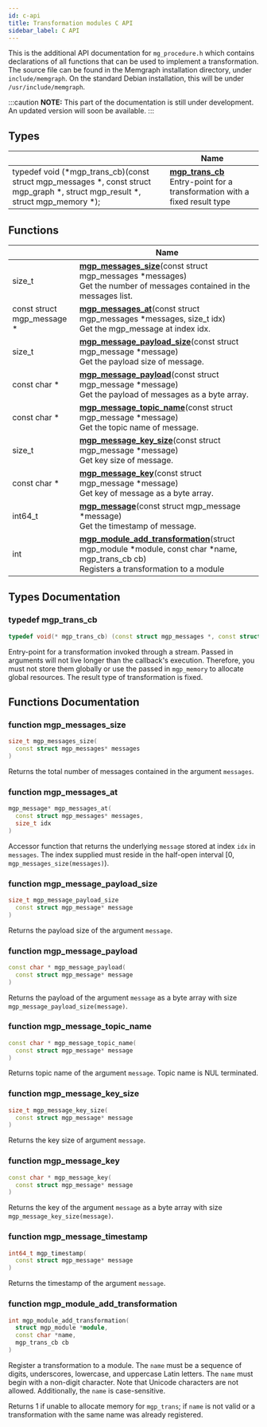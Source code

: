 ```yaml
---
id: c-api
title: Transformation modules C API
sidebar_label: C API
---
```


This is the additional API documentation for `mg_procedure.h` which contains declarations of all functions that can be used to implement a transformation. The source file can be found in the Memgraph installation directory, under `include/memgraph`. On the standard Debian installation, this will be under `/usr/include/memgraph`. 

:::caution
**NOTE:** This part of the documentation is still under development. An updated version will soon be available.
:::

## Types

|                | Name           |
| -------------- | -------------- |
| typedef void (\*mgp_trans_cb)(const struct mgp_messages \*, const struct mgp_graph \*, struct mgp_result \*, struct mgp_memory \*); | **[mgp_trans_cb](#typedef-mgp_trans_cb)** <br/>Entry-point for a transformation with a fixed result type |

## Functions

|                | Name           |
| -------------- | -------------- |
| size_t | **[mgp_messages_size](#function-mgp_messages_size)**(const struct mgp_messages \*messages) <br/>Get the number of messages contained in the messages list. |
| const struct mgp_message \* | **[mgp_messages_at](#function-mgp_messages_at)**(const struct mgp_messages \*messages, size_t idx) <br/> Get the mgp_message at index idx. |
| size_t | **[mgp_message_payload_size](#function-mgp_message_payload_size)**(const struct mgp_message \*message) <br/> Get the payload size of message. |
| const char \* | **[mgp_message_payload](#function-mgp_message_payload)**(const struct mgp_message \*message) <br/> Get the payload of messages as a byte array.|
| const char \* | **[mgp_message_topic_name](#function-mgp_message_topic_name)**(const struct mgp_message \*message) <br/> Get the topic name of message. |
| size_t | **[mgp_message_key_size](#function-mgp_message_key_size)**(const struct mgp_message \*message) <br/> Get key size of message. |
| const char \* | **[mgp_message_key](#function-mgp_message_key)**(const struct mgp_message \*message) <br/> Get key of message as a byte array. |
| int64_t | **[mgp_message](#function-mgp_message_timestamp)**(const struct mgp_message \*message) <br/> Get the timestamp of message. |
| int | **[mgp_module_add_transformation](#function-mgp_module_add_transformation)**(struct mgp_module \*module, const char \*name, mgp_trans_cb cb) <br/> Registers a transformation to a module |

## Types Documentation

### typedef mgp_trans_cb

```cpp
typedef void(* mgp_trans_cb) (const struct mgp_messages *, const struct mgp_graph *, struct mgp_result *, struct mgp_memory *);
```

Entry-point for a transformation invoked through a stream. 
Passed in arguments will not live longer than the callback's execution. Therefore, 
you must not store them globally or use the passed in `mgp_memory` to allocate global resources.
The result type of transformation is fixed.

## Functions Documentation

### function mgp_messages_size

```cpp
size_t mgp_messages_size(
  const struct mgp_messages* messages
)
```
Returns the total number of messages contained in the argument `messages`. 

### function mgp_messages_at

```cpp
mgp_message* mgp_messages_at(
  const struct mgp_messages* messages,
  size_t idx
)
```
Accessor function that returns the underlying `message` stored at index `idx` in `messages`.
The index supplied must reside in the half-open interval [0, `mgp_messages_size(messages)`).

### function mgp_message_payload_size

```cpp
size_t mgp_message_payload_size
  const struct mgp_message* message
)
```
Returns the payload size of the argument `message`.

### function mgp_message_payload

```cpp
const char * mgp_message_payload(
  const struct mgp_message* message
)
```
Returns the payload of the argument `message` as a byte array with size `mgp_message_payload_size(message)`.

### function mgp_message_topic_name

```cpp
const char * mgp_message_topic_name(
  const struct mgp_message* message
)
```
Returns topic name of the argument `message`. Topic name is NUL terminated.

### function mgp_message_key_size

```cpp
size_t mgp_message_key_size(
  const struct mgp_message* message
)
```
Returns the key size of argument `message`.

### function mgp_message_key

```cpp
const char * mgp_message_key(
  const struct mgp_message* message
)
```
Returns the key of the argument `message` as a byte array with size `mgp_message_key_size(message)`.

### function mgp_message_timestamp

```cpp
int64_t mgp_timestamp(
  const struct mgp_message* message
)
```
Returns the timestamp of the argument `message`.

### function mgp_module_add_transformation

```cpp
int mgp_module_add_transformation(
  struct mgp_module *module, 
  const char *name,
  mgp_trans_cb cb
)
```
Register a transformation to a module. The `name` must be a sequence of digits, underscores, 
lowercase, and uppercase Latin letters. The `name` must begin with a non-digit character. 
Note that Unicode characters are not allowed. Additionally, the `name` is case-sensitive.

Returns 1 if unable to allocate memory for `mgp_trans`; if `name` is not valid or a transformation with the same name was already registered. 

